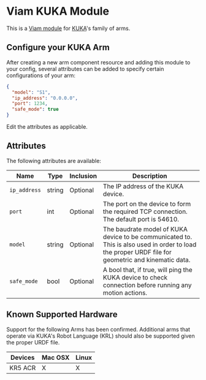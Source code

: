 # Viam KUKA Module

This is a [Viam module](https://docs.viam.com/manage/configuration/#modules) for [KUKA](https://www.kuka.com/en-us)'s family of arms.


## Configure your KUKA Arm

After creating a new arm component resource and adding this module to your config, several attributes can be added to specify certain configurations of your arm:


```json
{
  "model": "S1",
  "ip_address": "0.0.0.0",
  "port": 1234,
  "safe_mode": true
}
```

Edit the attributes as applicable.

## Attributes

The following attributes are available:

| Name | Type | Inclusion | Description |
| ---- | ---- | --------- | ----------- |
| `ip_address` | string | Optional | The IP address of the KUKA device.  |
| `port` | int | Optional | The port on the device to form the required TCP connection. The default port is 54610.  |
| `model` | string | Optional | The baudrate model of KUKA device to be communicated to. This is also used in order to load the proper URDF file for geometric and kinematic data.  |
| `safe_mode` | bool | Optional | A bool that, if true, will ping the KUKA device to check connection before running any motion actions. |

## Known Supported Hardware

Support for the following Arms has been confirmed. Additional arms that operate via KUKA's Robot Language (KRL) should also be supported given the proper URDF file.

| Devices             | Mac OSX |  Linux  |
|---------------------|---------|---------|
| KR5 ACR             |    X    |    X    | 
